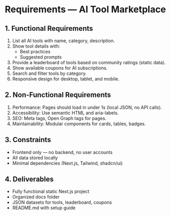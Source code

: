 # Requirements — AI Tool Marketplace

## 1. Functional Requirements

1. List all AI tools with name, category, description.
2. Show tool details with:
   - Best practices
   - Suggested prompts
3. Provide a leaderboard of tools based on community ratings (static data).
4. Show available coupons for AI subscriptions.
5. Search and filter tools by category.
6. Responsive design for desktop, tablet, and mobile.

## 2. Non-Functional Requirements

1. Performance: Pages should load in under 1s (local JSON, no API calls).
2. Accessibility: Use semantic HTML and aria-labels.
3. SEO: Meta tags, Open Graph tags for pages.
4. Maintainability: Modular components for cards, tables, badges.

## 3. Constraints

- Frontend only — no backend, no user accounts
- All data stored locally
- Minimal dependencies (Next.js, Tailwind, shadcn/ui)

## 4. Deliverables

- Fully functional static Next.js project
- Organized docs folder
- JSON datasets for tools, leaderboard, coupons
- README.md with setup guide
